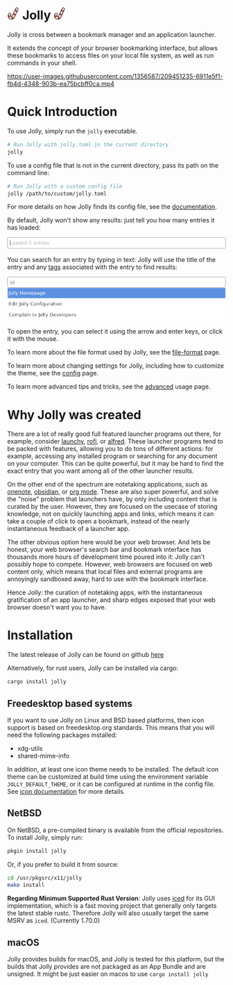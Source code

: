 # <img src="icon/jolly.svg" style="height: 1em;"/> Jolly <img src="icon/jolly.svg" style="height: 1em;"/>
Jolly is cross between a bookmark manager and an application launcher. 

It extends the concept of your browser bookmarking interface, but
allows these bookmarks to access files on your local file system, as
well as run commands in your shell.

https://user-images.githubusercontent.com/1356587/209451235-6911e5f1-fb4d-4348-903b-ea75bcbff0ca.mp4


# Quick Introduction

To use Jolly, simply run the `jolly` executable. 

```bash
# Run Jolly with jolly.toml in the current directory
jolly
```

To use a config file that is not in the current directory, pass its path on the command line:

```bash
# Run Jolly with a custom config file
jolly /path/to/custom/jolly.toml
```

For more details on how Jolly finds its config file, see the
[documentation](docs/file-format.md#locations).

By default, Jolly won't show any results: just tell you how many
entries it has loaded:

![startup page](docs/static/startup.png)

You can search for an entry by typing in text: Jolly will use the
title of the entry and any [tags](docs/file-format.md#tags) associated
with the entry to find results:

![startup page](docs/static/basic-search.png)

To open the entry, you can select it using the arrow and enter keys,
or click it with the mouse.

To learn more about the file format used by Jolly, see the [file-format](docs/file-format.md) page.

To learn more about changing settings for Jolly, including how to
customize the theme, see the [config](docs/config.md) page.

To learn more advanced tips and tricks, see the [advanced](docs/advanced.md) usage page.

# Why Jolly was created
There are a lot of really good full featured launcher programs out
there, for example, consider [launchy](https://www.launchy.net/),
[rofi](https://github.com/davatorium/rofi), or
[alfred](https://www.alfredapp.com/). These launcher programs tend to
be packed with features, allowing you to do tons of different actions:
for example, accessing any installed program or searching for any
document on your computer. This can be quite powerful, but it may be
hard to find the exact entry that you want among all of the other
launcher results.

On the other end of the spectrum are notetaking applications, such as
[onenote](https://www.onenote.com), [obsidian](https://obsidian.md/),
or [org mode](https://orgmode.org/). These are also super powerful,
and solve the "noise" problem that launchers have, by only including
content that is curated by the user. However, they are focused on the
usecase of storing knowledge, not on quickly launching apps and links,
which means it can take a couple of click to open a bookmark, instead
of the nearly instantaneous feedback of a launcher app.

The other obvious option here would be your web browser. And lets be
honest, your web browser's search bar and bookmark interface has
thousands more hours of development time poured into it:
Jolly can't possibly hope to compete. However, web browsers are
focused on web content only, which means that local files and external
programs are annoyingly sandboxed away, hard to use with the bookmark
interface. 

Hence Jolly: the curation of notetaking apps, with the instantaneous
gratification of an app launcher, and sharp edges exposed that your
web browser doesn't want you to have.

# Installation

The latest release of Jolly can be found on github [here](https://github.com/apgoetz/jolly/releases/latest)

Alternatively, for rust users, Jolly can be installed via cargo:

```bash
cargo install jolly
```

## Freedesktop based systems

If you want to use Jolly on Linux and BSD based platforms, then icon
support is based on freedesktop.org standards. This means that you
will need the following packages installed:

+ xdg-utils
+ shared-mime-info

In addition, at least one icon theme needs to be installed. The
default icon theme can be customized at build time using the
environment variable `JOLLY_DEFAULT_THEME`, or it can be configured at
runtime in the config file.  See [icon
documentation](docs/config#icon) for more details.

## NetBSD

On NetBSD, a pre-compiled binary is available from the official
repositories.  To install Jolly, simply run:

```bash
pkgin install jolly
```

Or, if you prefer to build it from source:

```bash
cd /usr/pkgsrc/x11/jolly
make install
```

**Regarding Minimum Supported Rust Version**: Jolly
uses [iced](https://github.com/iced-rs/iced) for its GUI implementation, which
is a fast moving project that generally only targets the latest stable
rustc. Therefore Jolly will also usually target the same MSRV as
`iced`. (Currently 1.70.0)

## macOS
Jolly provides builds for macOS, and Jolly is tested for this
platform, but the builds that Jolly provides are not packaged as an
App Bundle and are unsigned. It might be just easier on macos to use
`cargo install jolly`

